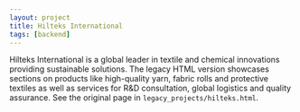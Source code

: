 ```yaml
---
layout: project
title: Hilteks International
tags: [backend]
---
```


Hilteks International is a global leader in textile and chemical innovations providing sustainable solutions. The legacy HTML version showcases sections on products like high-quality yarn, fabric rolls and protective textiles as well as services for R&D consultation, global logistics and quality assurance. See the original page in `legacy_projects/hilteks.html`.
